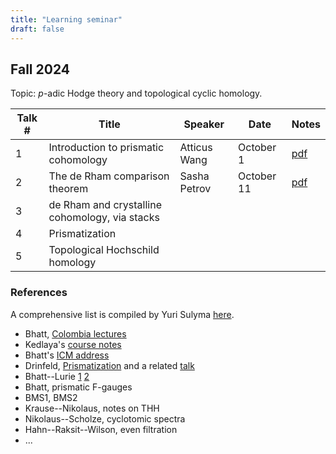 ```yaml
---
title: "Learning seminar"
draft: false
---
```


## Fall 2024

Topic: $p$-adic Hodge theory and topological cyclic homology.

| Talk # | Title | Speaker | Date | Notes |
|  ---   | ---   |  ---    | ---  | --- |
| 1 | Introduction to prismatic cohomology | Atticus Wang | October 1 | [pdf](/website/PrismIntro.pdf) |
| 2 | The de Rham comparison theorem | Sasha Petrov | October 11 | [pdf](/website/derham_comparison.pdf) |
| 3 | de Rham and crystalline cohomology, via stacks | | | |
| 4 | Prismatization | | | |
| 5 | Topological Hochschild homology | | | |

### References

A comprehensive list is compiled by Yuri Sulyma [here](https://ysulyma.github.io/prismatic). 
- Bhatt, [Colombia lectures](https://www.math.ias.edu/~bhatt/teaching/prismatic-columbia/)
- Kedlaya's [course notes](https://kskedlaya.org/prismatic/prismatic.html)
- Bhatt's [ICM address](https://arxiv.org/abs/2112.12010v1)
- Drinfeld, [Prismatization](https://arxiv.org/abs/2005.04746) and a related [talk](https://www.youtube.com/watch?v=3wCk3qsFWLA)
- Bhatt--Lurie [1](https://arxiv.org/abs/2201.06120) [2](https://arxiv.org/abs/2201.06124)
- Bhatt, prismatic F-gauges
- BMS1, BMS2
- Krause--Nikolaus, notes on THH
- Nikolaus--Scholze, cyclotomic spectra
- Hahn--Raksit--Wilson, even filtration
- ...